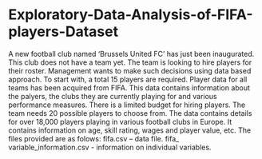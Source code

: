 # Exploratory-Data-Analysis-of-FIFA-players-Dataset
A new football club named ‘Brussels United FC’ has just been inaugurated. This club does not have a team yet. The team is looking to hire players for their roster. Management wants to make such decisions using data based approach.
To start with, a total 15 players are required. Player data for all teams has been acquired from FIFA. This data contains information about the palyers, the clubs they are currently playing for and various performance measures.
There is a limited budget for hiring players. The team needs 20 possible players to choose from.
The data contains details for over 18,000 players playing in various football clubs in Europe. It contains information on age, skill rating, wages and player value, etc. The files provided are as folows: 
fifa.csv – data file.
fifa_ variable_information.csv - information on individual variables.
